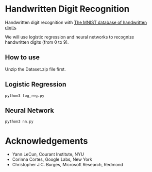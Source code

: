 # Handwritten Digit Recognition
Handwritten digit recognition with [The MNIST database of handwritten digits](http://yann.lecun.com/exdb/mnist/).

We will use logistic regression and neural networks to recognize handwritten digits (from 0 to 9).

## How to use
Unzip the Dataset.zip file first.

## Logistic Regression
```
python3 log_reg.py
```
## Neural Network
```
python3 nn.py
```

# Acknowledgements
* Yann LeCun, Courant Institute, NYU
* Corinna Cortes, Google Labs, New York
* Christopher J.C. Burges, Microsoft Research, Redmond
